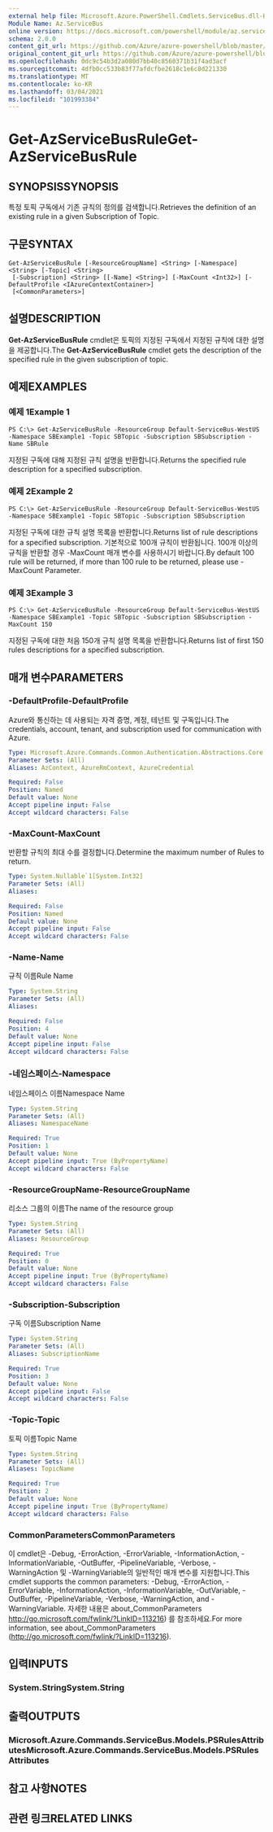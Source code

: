 ```yaml
---
external help file: Microsoft.Azure.PowerShell.Cmdlets.ServiceBus.dll-Help.xml
Module Name: Az.ServiceBus
online version: https://docs.microsoft.com/powershell/module/az.servicebus/get-azservicebusrule
schema: 2.0.0
content_git_url: https://github.com/Azure/azure-powershell/blob/master/src/ServiceBus/ServiceBus/help/Get-AzServiceBusRule.md
original_content_git_url: https://github.com/Azure/azure-powershell/blob/master/src/ServiceBus/ServiceBus/help/Get-AzServiceBusRule.md
ms.openlocfilehash: 0dc9c54b3d2a080d7bb40c8560371b31f4ad3acf
ms.sourcegitcommit: 4dfb0cc533b83f77afdcfbe2618c1e6c8d221330
ms.translationtype: MT
ms.contentlocale: ko-KR
ms.lasthandoff: 03/04/2021
ms.locfileid: "101993384"
---
```

# <span data-ttu-id="616d6-101">Get-AzServiceBusRule</span><span class="sxs-lookup"><span data-stu-id="616d6-101">Get-AzServiceBusRule</span></span>

## <span data-ttu-id="616d6-102">SYNOPSIS</span><span class="sxs-lookup"><span data-stu-id="616d6-102">SYNOPSIS</span></span>
<span data-ttu-id="616d6-103">특정 토픽 구독에서 기존 규칙의 정의를 검색합니다.</span><span class="sxs-lookup"><span data-stu-id="616d6-103">Retrieves the definition of an existing rule in a given Subscription of Topic.</span></span> 

## <span data-ttu-id="616d6-104">구문</span><span class="sxs-lookup"><span data-stu-id="616d6-104">SYNTAX</span></span>

```
Get-AzServiceBusRule [-ResourceGroupName] <String> [-Namespace] <String> [-Topic] <String>
 [-Subscription] <String> [[-Name] <String>] [-MaxCount <Int32>] [-DefaultProfile <IAzureContextContainer>]
 [<CommonParameters>]
```

## <span data-ttu-id="616d6-105">설명</span><span class="sxs-lookup"><span data-stu-id="616d6-105">DESCRIPTION</span></span>
<span data-ttu-id="616d6-106">**Get-AzServiceBusRule** cmdlet은 토픽의 지정된 구독에서 지정된 규칙에 대한 설명을 제공합니다.</span><span class="sxs-lookup"><span data-stu-id="616d6-106">The **Get-AzServiceBusRule** cmdlet gets the description of the specified rule in the given subscription of topic.</span></span>

## <span data-ttu-id="616d6-107">예제</span><span class="sxs-lookup"><span data-stu-id="616d6-107">EXAMPLES</span></span>

### <span data-ttu-id="616d6-108">예제 1</span><span class="sxs-lookup"><span data-stu-id="616d6-108">Example 1</span></span>
```
PS C:\> Get-AzServiceBusRule -ResourceGroup Default-ServiceBus-WestUS -Namespace SBExample1 -Topic SBTopic -Subscription SBSubscription -Name SBRule
```

<span data-ttu-id="616d6-109">지정된 구독에 대해 지정된 규칙 설명을 반환합니다.</span><span class="sxs-lookup"><span data-stu-id="616d6-109">Returns the specified rule description for a specified subscription.</span></span>

### <span data-ttu-id="616d6-110">예제 2</span><span class="sxs-lookup"><span data-stu-id="616d6-110">Example 2</span></span>
```
PS C:\> Get-AzServiceBusRule -ResourceGroup Default-ServiceBus-WestUS -Namespace SBExample1 -Topic SBTopic -Subscription SBSubscription
```

<span data-ttu-id="616d6-111">지정된 구독에 대한 규칙 설명 목록을 반환합니다.</span><span class="sxs-lookup"><span data-stu-id="616d6-111">Returns list of rule descriptions for a specified subscription.</span></span>  <span data-ttu-id="616d6-112">기본적으로 100개 규칙이 반환됩니다. 100개 이상의 규칙을 반환할 경우 -MaxCount 매개 변수를 사용하시기 바랍니다.</span><span class="sxs-lookup"><span data-stu-id="616d6-112">By default 100 rule will be returned, if more than 100 rule to be returned, please use -MaxCount Parameter.</span></span>

### <span data-ttu-id="616d6-113">예제 3</span><span class="sxs-lookup"><span data-stu-id="616d6-113">Example 3</span></span>
```
PS C:\> Get-AzServiceBusRule -ResourceGroup Default-ServiceBus-WestUS -Namespace SBExample1 -Topic SBTopic -Subscription SBSubscription -MaxCount 150
```

<span data-ttu-id="616d6-114">지정된 구독에 대한 처음 150개 규칙 설명 목록을 반환합니다.</span><span class="sxs-lookup"><span data-stu-id="616d6-114">Returns list of first 150 rules descriptions for a specified subscription.</span></span>

## <span data-ttu-id="616d6-115">매개 변수</span><span class="sxs-lookup"><span data-stu-id="616d6-115">PARAMETERS</span></span>

### <span data-ttu-id="616d6-116">-DefaultProfile</span><span class="sxs-lookup"><span data-stu-id="616d6-116">-DefaultProfile</span></span>
<span data-ttu-id="616d6-117">Azure와 통신하는 데 사용되는 자격 증명, 계정, 테넌트 및 구독입니다.</span><span class="sxs-lookup"><span data-stu-id="616d6-117">The credentials, account, tenant, and subscription used for communication with Azure.</span></span>

```yaml
Type: Microsoft.Azure.Commands.Common.Authentication.Abstractions.Core.IAzureContextContainer
Parameter Sets: (All)
Aliases: AzContext, AzureRmContext, AzureCredential

Required: False
Position: Named
Default value: None
Accept pipeline input: False
Accept wildcard characters: False
```

### <span data-ttu-id="616d6-118">-MaxCount</span><span class="sxs-lookup"><span data-stu-id="616d6-118">-MaxCount</span></span>
<span data-ttu-id="616d6-119">반환할 규칙의 최대 수를 결정합니다.</span><span class="sxs-lookup"><span data-stu-id="616d6-119">Determine the maximum number of Rules to return.</span></span>

```yaml
Type: System.Nullable`1[System.Int32]
Parameter Sets: (All)
Aliases:

Required: False
Position: Named
Default value: None
Accept pipeline input: False
Accept wildcard characters: False
```

### <span data-ttu-id="616d6-120">-Name</span><span class="sxs-lookup"><span data-stu-id="616d6-120">-Name</span></span>
<span data-ttu-id="616d6-121">규칙 이름</span><span class="sxs-lookup"><span data-stu-id="616d6-121">Rule Name</span></span>

```yaml
Type: System.String
Parameter Sets: (All)
Aliases:

Required: False
Position: 4
Default value: None
Accept pipeline input: False
Accept wildcard characters: False
```

### <span data-ttu-id="616d6-122">-네임스페이스</span><span class="sxs-lookup"><span data-stu-id="616d6-122">-Namespace</span></span>
<span data-ttu-id="616d6-123">네임스페이스 이름</span><span class="sxs-lookup"><span data-stu-id="616d6-123">Namespace Name</span></span>

```yaml
Type: System.String
Parameter Sets: (All)
Aliases: NamespaceName

Required: True
Position: 1
Default value: None
Accept pipeline input: True (ByPropertyName)
Accept wildcard characters: False
```

### <span data-ttu-id="616d6-124">-ResourceGroupName</span><span class="sxs-lookup"><span data-stu-id="616d6-124">-ResourceGroupName</span></span>
<span data-ttu-id="616d6-125">리소스 그룹의 이름</span><span class="sxs-lookup"><span data-stu-id="616d6-125">The name of the resource group</span></span>

```yaml
Type: System.String
Parameter Sets: (All)
Aliases: ResourceGroup

Required: True
Position: 0
Default value: None
Accept pipeline input: True (ByPropertyName)
Accept wildcard characters: False
```

### <span data-ttu-id="616d6-126">-Subscription</span><span class="sxs-lookup"><span data-stu-id="616d6-126">-Subscription</span></span>
<span data-ttu-id="616d6-127">구독 이름</span><span class="sxs-lookup"><span data-stu-id="616d6-127">Subscription Name</span></span>

```yaml
Type: System.String
Parameter Sets: (All)
Aliases: SubscriptionName

Required: True
Position: 3
Default value: None
Accept pipeline input: False
Accept wildcard characters: False
```

### <span data-ttu-id="616d6-128">-Topic</span><span class="sxs-lookup"><span data-stu-id="616d6-128">-Topic</span></span>
<span data-ttu-id="616d6-129">토픽 이름</span><span class="sxs-lookup"><span data-stu-id="616d6-129">Topic Name</span></span>

```yaml
Type: System.String
Parameter Sets: (All)
Aliases: TopicName

Required: True
Position: 2
Default value: None
Accept pipeline input: True (ByPropertyName)
Accept wildcard characters: False
```

### <span data-ttu-id="616d6-130">CommonParameters</span><span class="sxs-lookup"><span data-stu-id="616d6-130">CommonParameters</span></span>
<span data-ttu-id="616d6-131">이 cmdlet은 -Debug, -ErrorAction, -ErrorVariable, -InformationAction, -InformationVariable, -OutBuffer, -PipelineVariable, -Verbose, -WarningAction 및 -WarningVariable의 일반적인 매개 변수를 지원합니다.</span><span class="sxs-lookup"><span data-stu-id="616d6-131">This cmdlet supports the common parameters: -Debug, -ErrorAction, -ErrorVariable, -InformationAction, -InformationVariable, -OutVariable, -OutBuffer, -PipelineVariable, -Verbose, -WarningAction, and -WarningVariable.</span></span> <span data-ttu-id="616d6-132">자세한 내용은 about_CommonParameters http://go.microsoft.com/fwlink/?LinkID=113216) 를 참조하세요.</span><span class="sxs-lookup"><span data-stu-id="616d6-132">For more information, see about_CommonParameters (http://go.microsoft.com/fwlink/?LinkID=113216).</span></span>

## <span data-ttu-id="616d6-133">입력</span><span class="sxs-lookup"><span data-stu-id="616d6-133">INPUTS</span></span>

### <span data-ttu-id="616d6-134">System.String</span><span class="sxs-lookup"><span data-stu-id="616d6-134">System.String</span></span>

## <span data-ttu-id="616d6-135">출력</span><span class="sxs-lookup"><span data-stu-id="616d6-135">OUTPUTS</span></span>

### <span data-ttu-id="616d6-136">Microsoft.Azure.Commands.ServiceBus.Models.PSRulesAttributes</span><span class="sxs-lookup"><span data-stu-id="616d6-136">Microsoft.Azure.Commands.ServiceBus.Models.PSRulesAttributes</span></span>

## <span data-ttu-id="616d6-137">참고 사항</span><span class="sxs-lookup"><span data-stu-id="616d6-137">NOTES</span></span>

## <span data-ttu-id="616d6-138">관련 링크</span><span class="sxs-lookup"><span data-stu-id="616d6-138">RELATED LINKS</span></span>
